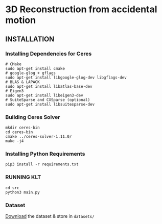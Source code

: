 # 3D Reconstruction from accidental motion

## INSTALLATION

### Installing Dependencies for Ceres

    # CMake
    sudo apt-get install cmake
    # google-glog + gflags
    sudo apt-get install libgoogle-glog-dev libgflags-dev
    # BLAS & LAPACK
    sudo apt-get install libatlas-base-dev
    # Eigen3
    sudo apt-get install libeigen3-dev
    # SuiteSparse and CXSparse (optional)
    sudo apt-get install libsuitesparse-dev

### Building Ceres Solver

    mkdir ceres-bin
    cd ceres-bin
    cmake ../ceres-solver-1.11.0/
    make -j4

### Installing Python Requirements

    pip3 install -r requirements.txt

### RUNNING  KLT

    cd src
    python3 main.py 


### Dataset

[Download](https://umich.box.com/shared/static/bnqgx0an4v1b0ioq80sejb7rfiuku8iy.zip) the dataset & store in `datasets/`
